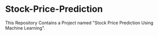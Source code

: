 # Stock-Price-Prediction
This Repository Contains a Project named "Stock Price Prediction Using Machine Learning". 

